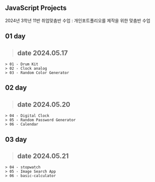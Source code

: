 ## JavaScript Projects
2024년 3학년 11반 취업맞춤반 수업 : 개인포트폴리오를 제작을 위한 맞춤반 수업
## 01 day
  > ## date 2024.05.17
    > 01 - Drum Kit
    > 02 - Clock analog
    > 03 - Random Color Generator

## 02 day
  > ## date 2024.05.20
    > 04 - Digital Clock
    > 05 - Random Password Generator
    > 06 - Calendar

## 03 day
  > ## date 2024.05.21
    > 04 - stopwatch
    > 05 - Image Search App
    > 06 - basic-calculator
